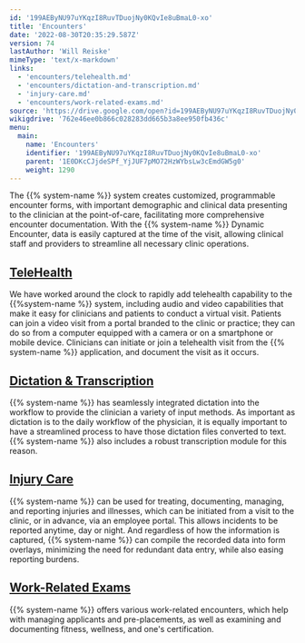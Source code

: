 ```yaml
---
id: '199AEByNU97uYKqzI8RuvTDuojNy0KQvIe8uBmaL0-xo'
title: 'Encounters'
date: '2022-08-30T20:35:29.587Z'
version: 74
lastAuthor: 'Will Reiske'
mimeType: 'text/x-markdown'
links:
  - 'encounters/telehealth.md'
  - 'encounters/dictation-and-transcription.md'
  - 'injury-care.md'
  - 'encounters/work-related-exams.md'
source: 'https://drive.google.com/open?id=199AEByNU97uYKqzI8RuvTDuojNy0KQvIe8uBmaL0-xo'
wikigdrive: '762e46ee0b866c028283dd665b3a8ee950fb436c'
menu:
  main:
    name: 'Encounters'
    identifier: '199AEByNU97uYKqzI8RuvTDuojNy0KQvIe8uBmaL0-xo'
    parent: '1E0DKcCJjdeSPf_YjJUF7pMO72HzWYbsLw3cEmdGW5g0'
    weight: 1290
---
```

The {{% system-name %}} system creates customized, programmable encounter forms, with important demographic and clinical data presenting to the clinician at the point-of-care, facilitating more comprehensive encounter documentation. With the {{% system-name %}} Dynamic Encounter, data is easily captured at the time of the visit, allowing clinical staff and providers to streamline all necessary clinic operations.

## [TeleHealth](encounters/telehealth.md)

We have worked around the clock to rapidly add telehealth capability to the {{%system-name %}} system, including audio and video capabilities that make it easy for clinicians and patients to conduct a virtual visit. Patients can join a video visit from a portal branded to the clinic or practice; they can do so from a computer equipped with a camera or on a smartphone or mobile device. Clinicians can initiate or join a telehealth visit from the {{% system-name %}} application, and document the visit as it occurs.

## [Dictation & Transcription](encounters/dictation-and-transcription.md)

{{% system-name %}} has seamlessly integrated dictation into the workflow to provide the clinician a variety of input methods. As important as dictation is to the daily workflow of the physician, it is equally important to have a streamlined process to have those dictation files converted to text. {{% system-name %}} also includes a robust transcription module for this reason.

## [Injury Care](injury-care.md)

{{% system-name %}} can be used for treating, documenting, managing, and reporting injuries and illnesses, which can be initiated from a visit to the clinic, or in advance, via an employee portal. This allows incidents to be reported anytime, day or night. And regardless of how the information is captured, {{% system-name %}} can compile the recorded data into form overlays, minimizing the need for redundant data entry, while also easing reporting burdens.

## [Work-Related Exams](encounters/work-related-exams.md)

{{% system-name %}} offers various work-related encounters, which help with managing applicants and pre-placements, as well as examining and documenting fitness, wellness, and one's certification.
